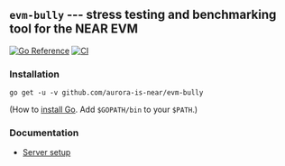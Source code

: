 ## `evm-bully` --- stress testing and benchmarking tool for the NEAR EVM

[![Go Reference](https://pkg.go.dev/badge/github.com/aurora-is-near/evm-bully.svg)](https://pkg.go.dev/github.com/aurora-is-near/evm-bully)
[![CI](https://github.com/aurora-is-near/evm-bully/actions/workflows/ci.yml/badge.svg)](https://github.com/aurora-is-near/evm-bully/actions/workflows/ci.yml)

### Installation

    go get -u -v github.com/aurora-is-near/evm-bully

(How to [install Go](https://golang.org/doc/install). Add `$GOPATH/bin`
to your `$PATH`.)

### Documentation

-   [Server setup](doc/server.md)
